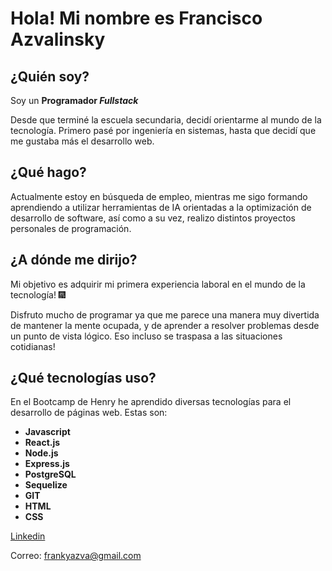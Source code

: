 # Hola! Mi nombre es Francisco Azvalinsky


## ¿Quién soy? 
Soy un **Programador _Fullstack_**

Desde que terminé la escuela secundaria, decidí orientarme al mundo de la tecnología.
Primero pasé por ingeniería en sistemas, hasta que decidí que me gustaba más el
desarrollo web.

## ¿Qué hago?
Actualmente estoy en búsqueda de empleo, mientras me sigo formando aprendiendo a utilizar
herramientas de IA orientadas a la optimización de desarrollo de software, así como a su
vez, realizo distintos proyectos personales de programación.

## ¿A dónde me dirijo?
Mi objetivo es adquirir mi primera experiencia laboral en el mundo de la tecnología! 🎆

Disfruto mucho de programar ya que me parece una manera muy divertida de mantener
la mente ocupada, y de aprender a resolver problemas desde un punto de vista lógico.
Eso incluso se traspasa a las situaciones cotidianas!

## ¿Qué tecnologías uso?
En el Bootcamp de Henry he aprendido diversas tecnologías para el desarrollo de páginas web.
Estas son:

- **Javascript** 
- **React.js**
- **Node.js**
- **Express.js**
- **PostgreSQL**
- **Sequelize**
- **GIT**
- **HTML**
- **CSS**


[Linkedin](https://www.linkedin.com/in/francisco-azvalinsky-2544b3289/)

Correo: frankyazva@gmail.com
